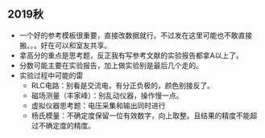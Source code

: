 ## 2019秋
+ 一个好的参考模板很重要，直接改数据就行。不过发在这里可能也不敢直接搬。。。好在可以和室友共享。
+ 拿高分的重点是思考题，反正我有写参考文献的实验报告都拿A以上了。
+ 分数可能主要在实验报告，加上做实验别是最后几个走的。
+ 实验过程中可能的雷
  - RLC电路：别看是交流电，有分正负极的，颜色别接反了。
  - 磁场测量（丰家峰）：别乱动仪器，操作慢一点。
  - 虚拟仪器思考题：电压采集和输出同时进行
  - 杨氏模量：不确定度保留一位有效数字，向上取整。且结果的精度不能超过不确定度的精度。
